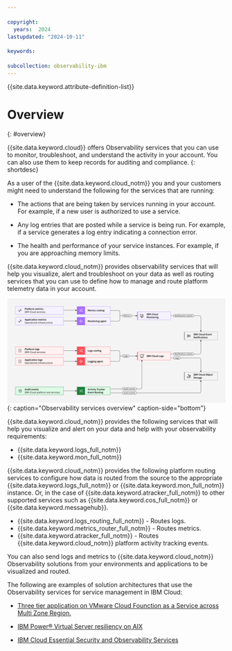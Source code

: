 ```yaml
---

copyright:
  years:  2024
lastupdated: "2024-10-11"

keywords:

subcollection: observability-ibm
---
```


{{site.data.keyword.attribute-definition-list}}


# Overview
{: #overview}

{{site.data.keyword.cloud}} offers Observability services that you can use to monitor, troubleshoot, and understand the activity in your account. You can also use them to keep records for auditing and compliance.
{: shortdesc}

As a user of the {{site.data.keyword.cloud_notm}} you and your customers might need to understand the following for the services that are running:

* The actions that are being taken by services running in your account. For example, if a new user is authorized to use a service.

* Any log entries that are posted while a service is being run. For example, if a service generates a log entry indicating a connection error.

* The health and performance of your service instances. For example, if you are approaching memory limits.

{{site.data.keyword.cloud_notm}} provides observability services that will help you visualize, alert and troubleshoot on your data as well as routing services that you can use to define how to manage and route platform telemetry data in your account.

![IBM Cloud Observability services overview](/images/Observability_services_overview.svg "An overview of the IBM Cloud Observability services, the types of data they process and route and the various destinations for the data."){: caption="Observability services overview" caption-side="bottom"}

{{site.data.keyword.cloud_notm}} provides the following services that will help you visualize and alert on your data and help with your observability requirements:

* {{site.data.keyword.logs_full_notm}}
* {{site.data.keyword.mon_full_notm}}

{{site.data.keyword.cloud_notm}} provides the following platform routing services to configure how data is routed from the source to the appropriate {{site.data.keyword.logs_full_notm}} or {{site.data.keyword.mon_full_notm}} instance. Or, in the case of {{site.data.keyword.atracker_full_notm}} to other supported services such as {{site.data.keyword.cos_full_notm}} or {{site.data.keyword.messagehub}}.

* {{site.data.keyword.logs_routing_full_notm}} - Routes logs.
* {{site.data.keyword.metrics_router_full_notm}} - Routes metrics.
* {{site.data.keyword.atracker_full_notm}} - Routes {{site.data.keyword.cloud_notm}} platform activity tracking events.

You can also send logs and metrics to {{site.data.keyword.cloud_notm}} Observability solutions from your environments and applications to be visualized and routed.




The following are examples of solution architectures that use the Observability services for service management in IBM Cloud:

- [Three tier application on VMware Cloud Founction as a Service across Multi Zone Region.](/docs/vcfaas-on-mzr?topic=vcfaas-on-mzr-web-app-multi-zone)

- [IBM Power® Virtual Server resiliency on AIX](/docs/pattern-pvs-aix-resiliency?topic=pattern-pvs-aix-resiliency-power-virtual-server-on-AIX)

- [IBM Cloud Essential Security and Observability Services](/docs/deployable-reference-architectures?topic=deployable-reference-architectures-core-security-services-pattern)
